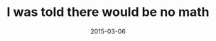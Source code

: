 ---
layout: base.njk
title : 'I was told there would be no math' 
view_title : 'I was told there would be no math' 
year : '2015' 
date : '2015-03-06' 
img_file : '/drawing/iwastoldtherewouldbenomath.png' 
html_file : 'iwastoldtherewouldbenomath' 
next_html : 'thisismypieceofdirt.html' 
year_order : '24' 
permalink : "title/{{html_file}}.html"
---